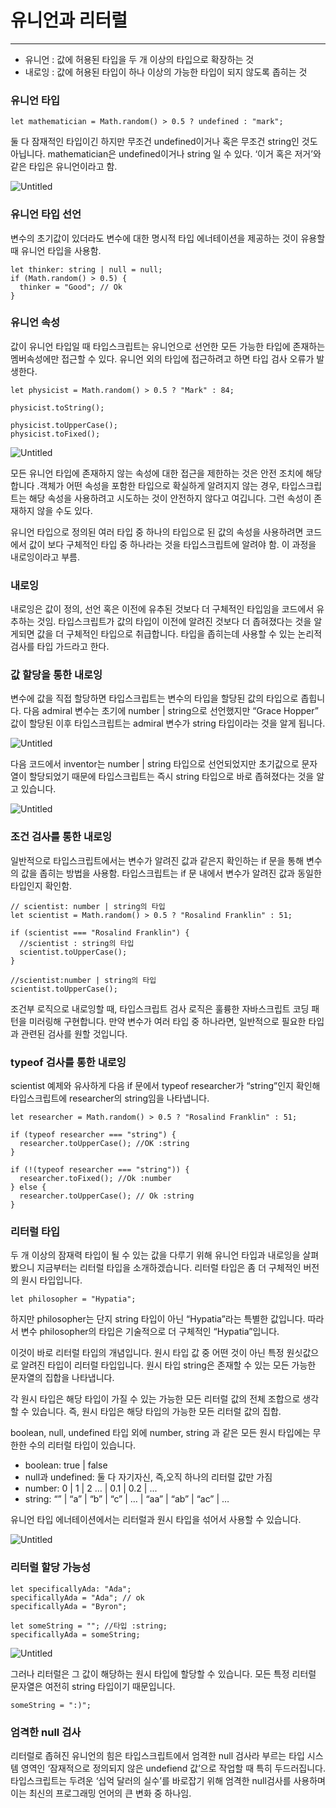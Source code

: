 # 유니언과 리터럴

---

- 유니언 : 값에 허용된 타입을 두 개 이상의 타입으로 확장하는 것
- 내로잉 : 값에 허용된 타입이 하나 이상의 가능한 타입이 되지 않도록 좁히는 것

### 유니언 타입

```tsx
let mathematician = Math.random() > 0.5 ? undefined : "mark";
```

둘 다 잠재적인 타입이긴 하지만 무조건 undefined이거나 혹은 무조건 string인 것도 아닙니다. mathematician은 undefined이거나 string 일 수 있다. ‘이거 혹은 저거’와 같은 타입은 유니언이라고 함.

![Untitled](https://s3-us-west-2.amazonaws.com/secure.notion-static.com/0082608c-a10e-4662-8f75-448a3101b0d0/Untitled.png)

### 유니언 타입 선언

변수의 초기값이 있더라도 변수에 대한 명시적 타입 에너테이션을 제공하는 것이 유용할 때 유니언 타입을 사용함.

```tsx
let thinker: string | null = null;
if (Math.random() > 0.5) {
  thinker = "Good"; // Ok
}
```

### 유니언 속성

값이 유니언 타입일 때 타입스크립트는 유니언으로 선언한 모든 가능한 타입에 존재하는 멤버속성에만 접근할 수 있다. 유니언 외의 타입에 접근하려고 하면 타입 검사 오류가 발생한다.

```tsx
let physicist = Math.random() > 0.5 ? "Mark" : 84;

physicist.toString();

physicist.toUpperCase();
physicist.toFixed();
```

![Untitled](https://s3-us-west-2.amazonaws.com/secure.notion-static.com/f68e2959-a3d5-40df-927f-f48f9bf01405/Untitled.png)

모든 유니언 타입에 존재하지 않는 속성에 대한 접근을 제한하는 것은 안전 조치에 해당합니다 .객체가 어떤 속성을 포함한 타입으로 확실하게 알려지지 않는 경우, 타입스크립트는 해당 속성을 사용하려고 시도하는 것이 안전하지 않다고 여깁니다. 그런 속성이 존재하지 않을 수도 있다.

유니언 타입으로 정의된 여러 타입 중 하나의 타입으로 된 값의 속성을 사용하려면 코드에서 값이 보다 구체적인 타입 중 하나라는 것을 타입스크립트에 알려야 함. 이 과정을 내로잉이라고 부름.

### 내로잉

내로잉은 값이 정의, 선언 혹은 이전에 유추된 것보다 더 구체적인 타입임을 코드에서 유추하는 것임. 타입스크립트가 값의 타입이 이전에 알려진 것보다 더 좁혀졌다는 것을 알게되면 값을 더 구체적인 타입으로 취급합니다. 타입을 좁히는데 사용할 수 있는 논리적 검사를 타입 가드라고 한다.

### 값 할당을 통한 내로잉

변수에 값을 직접 할당하면 타입스크립트는 변수의 타입을 할당된 값의 타입으로 좁힙니다. 다음 admiral 변수는 초기에 number | string으로 선언했지만 “Grace Hopper” 값이 할당된 이후 타입스크립트는 admiral 변수가 string 타입이라는 것을 알게 됩니다.

![Untitled](https://s3-us-west-2.amazonaws.com/secure.notion-static.com/56d55dc5-ffc1-4382-91b5-b947fb299cf2/Untitled.png)

다음 코드에서 inventor는 number | string 타입으로 선언되었지만 초기값으로 문자열이 할당되었기 때문에 타입스크립트는 즉시 string 타입으로 바로 좁혀졌다는 것을 알고 있습니다.

![Untitled](https://s3-us-west-2.amazonaws.com/secure.notion-static.com/1e25b09d-2aef-49e2-b805-d6b02c0b459a/Untitled.png)

### 조건 검사를 통한 내로잉

일반적으로 타입스크립트에서는 변수가 알려진 값과 같은지 확인하는 if 문을 통해 변수의 값을 좁히는 방법을 사용함. 타입스크립트는 if 문 내에서 변수가 알려진 값과 동일한 타입인지 확인함.

```tsx
// scientist: number | string의 타입
let scientist = Math.random() > 0.5 ? "Rosalind Franklin" : 51;

if (scientist === "Rosalind Franklin") {
  //scientist : string의 타입
  scientist.toUpperCase();
}

//scientist:number | string의 타입
scientist.toUpperCase();
```

조건부 로직으로 내로잉할 때, 타입스크립트 검사 로직은 훌륭한 자바스크립트 코딩 패턴을 미러링해 구현합니다. 만약 변수가 여러 타입 중 하나라면, 일반적으로 필요한 타입과 관련된 검사를 원할 것입니다.

### typeof 검사를 통한 내로잉

scientist 예제와 유사하게 다음 if 문에서 typeof researcher가 “string”인지 확인해 타입스크립트에 researcher의 string임을 나타냅니다.

```tsx
let researcher = Math.random() > 0.5 ? "Rosalind Franklin" : 51;

if (typeof researcher === "string") {
  researcher.toUpperCase(); //OK :string
}

if (!(typeof researcher === "string")) {
  researcher.toFixed(); //Ok :number
} else {
  researcher.toUpperCase(); // Ok :string
}
```

### 리터럴 타입

두 개 이상의 잠재력 타입이 될 수 있는 값을 다루기 위해 유니언 타입과 내로잉을 살펴봤으니 지금부터는 리터럴 타입을 소개하겠습니다. 리터럴 타입은 좀 더 구체적인 버전의 원시 타입입니다.

```tsx
let philosopher = "Hypatia";
```

하지만 philosopher는 단지 string 타입이 아닌 “Hypatia”라는 특별한 값입니다. 따라서 변수 philosopher의 타입은 기술적으로 더 구체적인 “Hypatia”입니다.

이것이 바로 리터럴 타입의 개념입니다. 원시 타입 값 중 어떤 것이 아닌 특정 원싯값으로 알려진 타입이 리터럴 타입입니다. 원시 타입 string은 존재할 수 있는 모든 가능한 문자열의 집합을 나타냅니다.

각 원시 타입은 해당 타입이 가질 수 있는 가능한 모든 리터럴 값의 전체 조합으로 생각할 수 있습니다. 즉, 원시 타입은 해당 타입의 가능한 모든 리터럴 값의 집합.

boolean, null, undefined 타입 외에 number, string 과 같은 모든 원시 타입에는 무한한 수의 리터럴 타입이 있습니다.

- boolean: true | false
- null과 undefined: 둘 다 자기자신, 즉,오직 하나의 리터럴 값만 가짐
- number: 0 | 1 | 2 … | 0.1 | 0.2 | ...
- string: “” | “a” | “b” | “c” | … | “aa” | “ab” | “ac” | …

유니언 타입 에너테이션에서는 리터럴과 원시 타입을 섞어서 사용할 수 있습니다.

![Untitled](https://s3-us-west-2.amazonaws.com/secure.notion-static.com/2eddffb3-45f9-4b2a-aabd-25f900a1e3fa/Untitled.png)

### 리터럴 할당 가능성

```tsx
let specificallyAda: "Ada";
specificallyAda = "Ada"; // ok
specificallyAda = "Byron";

let someString = ""; //타입 :string;
specificallyAda = someString;
```

![Untitled](https://s3-us-west-2.amazonaws.com/secure.notion-static.com/33218b79-e669-4148-974d-b27f67a288f4/Untitled.png)

그러나 리터럴은 그 값이 해당하는 원시 타입에 할당할 수 있습니다. 모든 특정 리터럴 문자열은 여전히 string 타입이기 때문입니다.

```tsx
someString = ":)";
```

### 엄격한 null 검사

리터럴로 좁혀진 유니언의 힘은 타입스크립트에서 엄격한 null 검사라 부르는 타입 시스템 영역인 ‘잠재적으로 정의되지 않은 undefiend 값’으로 작업할 때 특히 두드러집니다. 타입스크립트는 두려운 ‘십억 달러의 실수’를 바로잡기 위해 엄격한 null검사를 사용하며 이는 최신의 프로그래밍 언어의 큰 변화 중 하나임.
